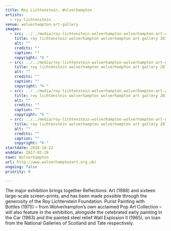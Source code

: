 ```yaml
---
title: Roy Lichtenstein, Wolverhampton
artists:
  - roy-lichtenstein
venue: wolverhampton-art-gallery
images:
  - src: ../../media/roy-lichtenstein-wolverhampton-wolverhampton-art-gallery-2016-10-22-0.webp
    title: roy lichtenstein wolverhampton wolverhampton art gallery 2016 10 22 0
    alt: ""
    credits: ""
    caption: ""
    copyright: "© "
  - src: ../../media/roy-lichtenstein-wolverhampton-wolverhampton-art-gallery-2016-10-22-1.webp
    title: roy lichtenstein wolverhampton wolverhampton art gallery 2016 10 22 1
    alt: ""
    credits: ""
    caption: ""
    copyright: "© "
  - src: ../../media/roy-lichtenstein-wolverhampton-wolverhampton-art-gallery-2016-10-22-2.webp
    title: roy lichtenstein wolverhampton wolverhampton art gallery 2016 10 22 2
    alt: ""
    credits: ""
    caption: ""
    copyright: "© "
  - src: ../../media/roy-lichtenstein-wolverhampton-wolverhampton-art-gallery-2016-10-22-3.webp
    title: roy lichtenstein wolverhampton wolverhampton art gallery 2016 10 22 3
    alt: ""
    credits: ""
    caption: ""
    copyright: "© "
startdate: 2016-10-22
enddate: 2017-02-26
town: Wolverhampton
url: http://www.wolverhamptonart.org.uk/
ongoing: false
priority: 0

---
```


The major exhibition brings together Reflections: Art (1988) and sixteen large-scale screen-prints, and has been made possible through the generosity of the Roy Lichtenstein Foundation.
Purist Painting with Bottles (1975) – from Wolverhampton’s own acclaimed Pop Art Collection – will also feature in the exhibition, alongside the celebrated early painting In the Car (1963) and the painted steel relief Wall Explosion II (1965), on loan from the National Galleries of Scotland and Tate respectively.